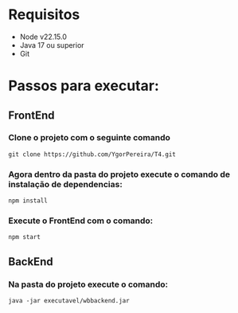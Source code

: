 # Requisitos

- Node v22.15.0
- Java 17 ou superior
- Git

# Passos para executar:

## FrontEnd

### Clone o projeto com o seguinte comando

`git clone https://github.com/YgorPereira/T4.git`

### Agora dentro da pasta do projeto execute o comando de instalação de dependencias:

`npm install`

### Execute o FrontEnd com o comando:

`npm start`

## BackEnd

### Na pasta do projeto execute o comando:

`java -jar executavel/wbbackend.jar`

